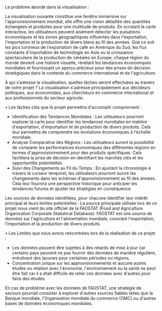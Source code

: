 
Le problème abordé dans la visualisation :

La  visualisation suivante constitue une fenêtre immersive sur l'approvisionnement mondial, elle offre une vision détaillée des quantités échangées et produites pour une multitude de produits. 
En scrutant la carte interactive, les utilisateurs peuvent aisément détecter les pulsations économiques et les zones géographiques influentes dans l'exportation, l'importation et la production de divers biens au fil des années. 
Que ce soit les pics lumineux de l'exportation de café en Amérique du Sud, les flux constants d'importation de technologie en Asie ou la croissance spectaculaire de la production de céréales en Europe, chaque région du monde devient une histoire visuelle, révélant les tendances économiques mondiales et fournissant un aperçu précieux pour des prises de décision stratégiques dans le contexte du commerce international et de l'agriculture.

À qui s’adresse la visualisation, quelles tâches seront effectuées au travers de votre projet ?
La visualisation s'adresse principalement aux décideurs politiques, aux économistes, aux chercheurs en commerce international et aux professionnels du secteur agricole. 

•	Les tâches clés que le projet permettra d'accomplir comprennent :
-	Identification des Tendances Mondiales : Les utilisateurs pourront explorer la carte pour identifier les tendances mondiales en matière d'exportation, d'importation et de production de divers produits. Cela leur permettra de comprendre les évolutions économiques à l'échelle mondiale.
-	Analyse Comparative des Régions : Les utilisateurs auront la possibilité de comparer les performances économiques des différentes régions en termes d'approvisionnement pour des produits spécifiques. Cela facilitera la prise de décision en identifiant les marchés clés et les opportunités potentielles.
-	Suivi des Changements au Fil du Temps : En ajustant la chronologie à travers le curseur temporel, les utilisateurs pourront suivre les changements dans les schémas d'approvisionnement au fil des années. Cela leur fournira une perspective historique pour anticiper les tendances futures et ajuster les stratégies en conséquence.

Les sources de données identifiées, pour chacune identifier leur intérêt principal et leurs limites potentielles :
La source principale utilisée lors de ce projet nous vient du site officiel de la FAOSTAT (Food and Agriculture Organization Corporate Statistical Database):
FAOSTAT est une source de données sur l'agriculture et l'alimentation mondiale, couvrant l'exportation, l'importation et la production de divers produits.

•	Les Limites que nous avons rencontrées lors de la réalisation de ce projet : 
-	Les données peuvent être sujettes à des retards de mise à jour car certains pays peuvent ne pas fournir des données de manière régulière, entraînant des lacunes pour certaines périodes ou régions.
-	Concentration unique sur les approvisionnements et aucune autres études ou relation avec l'économie, l'environnement ou la santé ne peut être fait car il a était difficile de relier ces données avec d'autres pour faire des études. 

En cas de problème avec les données de FAOSTAT, une stratégie de secours pourrait consister à explorer d'autres sources fiables telles que la Banque mondiale, l'Organisation mondiale du commerce (OMC) ou d'autres bases de données économiques mondiales.
